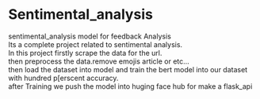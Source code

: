 # Sentimental_analysis
sentimental_analysis model for feedback Analysis
<br>
Its a complete project related to sentimental analysis.
<br>
In this project firstly scrape the data for the url.
<br>
then preprocess the data.remove emojis article or etc...
<br>
then load the dataset into model and train the bert model into our dataset with hundred p[erscent accuracy.
<br>
after Training we push the model into huging face hub for make a flask_api 


